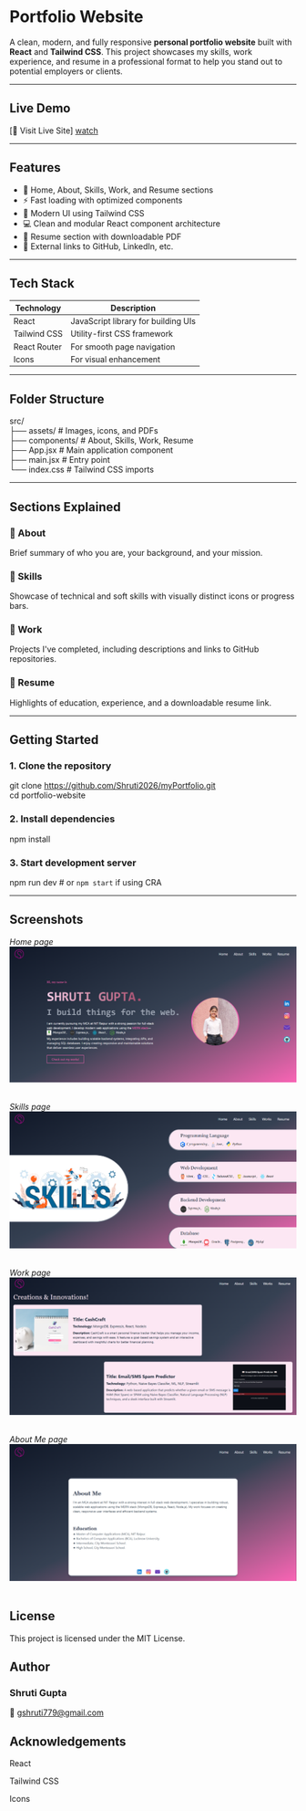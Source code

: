 # Portfolio Website

A clean, modern, and fully responsive **personal portfolio website** built with **React** and **Tailwind CSS**. This project showcases my skills, work experience, and resume in a professional format to help you stand out to potential employers or clients.

---

## Live Demo

[🔗 Visit Live Site] [watch](https://www.linkedin.com/feed/update/urn:li:activity:7331713543118966784/)

---

## Features

- 🎯 Home, About, Skills, Work, and Resume sections
- ⚡ Fast loading with optimized components
- 🎨 Modern UI using Tailwind CSS
- 💻 Clean and modular React component architecture
- 📄 Resume section with downloadable PDF
- 🔗 External links to GitHub, LinkedIn, etc.

---

## Tech Stack

| Technology     | Description                            |
|----------------|----------------------------------------|
| React          | JavaScript library for building UIs    |
| Tailwind CSS   | Utility-first CSS framework            |
| React Router   | For smooth page navigation             |
| Icons          | For visual enhancement                 |

---

## Folder Structure

src/<br>
├── assets/ # Images, icons, and PDFs<br>
├── components/ # About, Skills, Work, Resume<br>
├── App.jsx # Main application component<br>
├── main.jsx # Entry point<br>
└── index.css # Tailwind CSS imports

---

## Sections Explained

### 🔹 About
Brief summary of who you are, your background, and your mission.

### 🔹 Skills
Showcase of technical and soft skills with visually distinct icons or progress bars.

### 🔹 Work
Projects I've completed, including descriptions and links to GitHub repositories.

### 🔹 Resume
Highlights of education, experience, and a downloadable resume link.

---

## Getting Started

### 1. Clone the repository

git clone https://github.com/Shruti2026/myPortfolio.git<br>
cd portfolio-website

### 2. Install dependencies

npm install

### 3. Start development server

npm run dev   # or `npm start` if using CRA

---

## Screenshots

*Home page*
![Home page](./src/assets/1.png)<br><br>

*Skills page*
![Skills page](./src/assets/2.png)<br><br>

*Work page*
![Work page](./src/assets/3.png)<br><br>

*About Me page*
![About Me page](./src/assets/4.png)<br><br>

## License

This project is licensed under the MIT License.

## Author

### Shruti Gupta
📧 gshruti779@gmail.com

## Acknowledgements
React

Tailwind CSS

Icons




